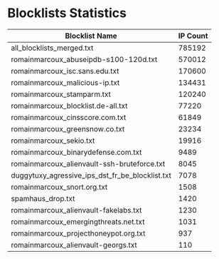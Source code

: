 # Blocklists Statistics
| Blocklist Name | IP Count |
|----|----|
| all_blocklists_merged.txt | 785192 |
| romainmarcoux_abuseipdb-s100-120d.txt | 570012 |
| romainmarcoux_isc.sans.edu.txt | 170600 |
| romainmarcoux_malicious-ip.txt | 134431 |
| romainmarcoux_stamparm.txt | 120240 |
| romainmarcoux_blocklist.de-all.txt | 77220 |
| romainmarcoux_cinsscore.com.txt | 61849 |
| romainmarcoux_greensnow.co.txt | 23234 |
| romainmarcoux_sekio.txt | 19916 |
| romainmarcoux_binarydefense.com.txt | 9489 |
| romainmarcoux_alienvault-ssh-bruteforce.txt | 8045 |
| duggytuxy_agressive_ips_dst_fr_be_blocklist.txt | 7078 |
| romainmarcoux_snort.org.txt | 1508 |
| spamhaus_drop.txt | 1420 |
| romainmarcoux_alienvault-fakelabs.txt | 1230 |
| romainmarcoux_emergingthreats.net.txt | 1031 |
| romainmarcoux_projecthoneypot.org.txt | 937 |
| romainmarcoux_alienvault-georgs.txt | 110 |
